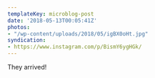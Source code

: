 ```yaml
---
templateKey: microblog-post
date: '2018-05-13T00:05:41Z'
photos:
- "/wp-content/uploads/2018/05/igBX0oHt.jpg"
syndication:
- https://www.instagram.com/p/BismY6ygHGk/
---
```


They arrived!

